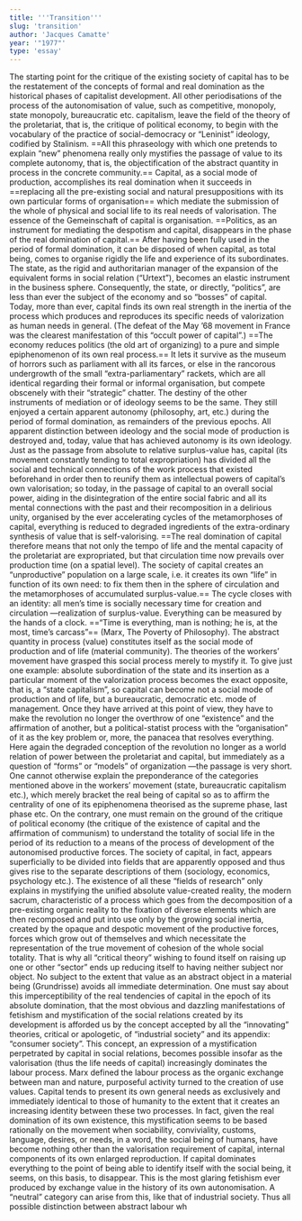 ```yaml
---
title: '''Transition'''
slug: 'transition'
author: 'Jacques Camatte'
year: '"1977"'
type: 'essay'
---
```


The starting point for the critique of the existing society of capital has to be the restatement of the concepts of formal and real domination as the historical phases of capitalist development. All other periodisations of the process of the autonomisation of value, such as competitive, monopoly, state monopoly, bureaucratic etc. capitalism, leave the field of the theory of the proletariat, that is, the critique of political economy, to begin with the vocabulary of the practice of social-democracy or “Leninist” ideology, codified by Stalinism. ==All this phraseology with which one pretends to explain “new” phenomena really only mystifies the passage of value to its complete autonomy, that is, the objectification of the abstract quantity in process in the concrete community.== Capital, as a social mode of production, accomplishes its real domination when it succeeds in ==replacing all the pre-existing social and natural presuppositions with its own particular forms of organisation== which mediate the submission of the whole of physical and social life to its real needs of valorisation. The essence of the Gemeinschaft of capital is organisation. ==Politics, as an instrument for mediating the despotism and capital, disappears in the phase of the real domination of capital.== After having been fully used in the period of formal domination, it can be disposed of when capital, as total being, comes to organise rigidly the life and experience of its subordinates. The state, as the rigid and authoritarian manager of the expansion of the equivalent forms in social relation (“Urtext”), becomes an elastic instrument in the business sphere. Consequently, the state, or directly, “politics”, are less than ever the subject of the economy and so “bosses” of capital. Today, more than ever, capital finds its own real strength in the inertia of the process which produces and reproduces its specific needs of valorization as human needs in general. (The defeat of the May ’68 movement in France was the clearest manifestation of this “occult power of capital”.) ==The economy reduces politics (the old art of organizing) to a pure and simple epiphenomenon of its own real process.== It lets it survive as the museum of horrors such as parliament with all its farces, or else in the rancorous undergrowth of the small “extra-parliamentary” rackets, which are all identical regarding their formal or informal organisation, but compete obscenely with their “strategic” chatter. The destiny of the other instruments of mediation or of ideology seems to be the same. They still enjoyed a certain apparent autonomy (philosophy, art, etc.) during the period of formal domination, as remainders of the previous epochs. All apparent distinction between ideology and the social mode of production is destroyed and, today, value that has achieved autonomy is its own ideology. Just as the passage from absolute to relative surplus-value has, capital (its movement constantly tending to total expropriation) has divided all the social and technical connections of the work process that existed beforehand in order then to reunify them as intellectual powers of capital’s own valorisation; so today, in the passage of capital to an overall social power, aiding in the disintegration of the entire social fabric and all its mental connections with the past and their recomposition in a delirious unity, organised by the ever accelerating cycles of the metamorphoses of capital, everything is reduced to degraded ingredients of the extra-ordinary synthesis of value that is self-valorising. ==The real domination of capital therefore means that not only the tempo of life and the mental capacity of the proletariat are expropriated, but that circulation time now prevails over production time (on a spatial level). The society of capital creates an “unproductive” population on a large scale, i.e. it creates its own “life” in function of its own need: to fix them then in the sphere of circulation and the metamorphoses of accumulated surplus-value.== The cycle closes with an identity: all men’s time is socially necessary time for creation and circulation —realization of surplus-value. Everything can be measured by the hands of a clock. ==“Time is everything, man is nothing; he is, at the most, time’s carcass”== (Marx, The Poverty of Philosophy). The abstract quantity in process (value) constitutes itself as the social mode of production and of life (material community). The theories of the workers’ movement have grasped this social process merely to mystify it. To give just one example: absolute subordination of the state and its insertion as a particular moment of the valorization process becomes the exact opposite, that is, a “state capitalism”, so capital can become not a social mode of production and of life, but a bureaucratic, democratic etc. mode of management. Once they have arrived at this point of view, they have to make the revolution no longer the overthrow of one “existence” and the affirmation of another, but a political-statist process with the “organisation” of it as the key problem or, more, the panacea that resolves everything. Here again the degraded conception of the revolution no longer as a world relation of power between the proletariat and capital, but immediately as a question of “forms” or “models” of organization —the passage is very short. One cannot otherwise explain the preponderance of the categories mentioned above in the workers’ movement (state, bureaucratic capitalism etc.), which merely bracket the real being of capital so as to affirm the centrality of one of its epiphenomena theorised as the supreme phase, last phase etc. On the contrary, one must remain on the ground of the critique of political economy (the critique of the existence of capital and the affirmation of communism) to understand the totality of social life in the period of its reduction to a means of the process of development of the autonomised productive forces. The society of capital, in fact, appears superficially to be divided into fields that are apparently opposed and thus gives rise to the separate descriptions of them (sociology, economics, psychology etc.). The existence of all these “fields of research” only explains in mystifying the unified absolute value-created reality, the modern sacrum, characteristic of a process which goes from the decomposition of a pre-existing organic reality to the fixation of diverse elements which are then recomposed and put into use only by the growing social inertia, created by the opaque and despotic movement of the productive forces, forces which grow out of themselves and which necessitate the representation of the true movement of cohesion of the whole social totality. That is why all “critical theory” wishing to found itself on raising up one or other “sector” ends up reducing itself to having neither subject nor object. No subject to the extent that value as an abstract object in a material being (Grundrisse) avoids all immediate determination. One must say about this imperceptibility of the real tendencies of capital in the epoch of its absolute domination, that the most obvious and dazzling manifestations of fetishism and mystification of the social relations created by its development is afforded us by the concept accepted by all the “innovating” theories, critical or apologetic, of “industrial society” and its appendix: “consumer society”. This concept, an expression of a mystification perpetrated by capital in social relations, becomes possible insofar as the valorisation (thus the life needs of capital) increasingly dominates the labour process. Marx defined the labour process as the organic exchange between man and nature, purposeful activity turned to the creation of use values. Capital tends to present its own general needs as exclusively and immediately identical to those of humanity to the extent that it creates an increasing identity between these two processes. In fact, given the real domination of its own existence, this mystification seems to be based rationally on the movement when sociability, conviviality, customs, language, desires, or needs, in a word, the social being of humans, have become nothing other than the valorisation requirement of capital, internal components of its own enlarged reproduction. If capital dominates everything to the point of being able to identify itself with the social being, it seems, on this basis, to disappear. This is the most glaring fetishism ever produced by exchange value in the history of its own autonomisation. A “neutral” category can arise from this, like that of industrial society. Thus all possible distinction between abstract labour wh